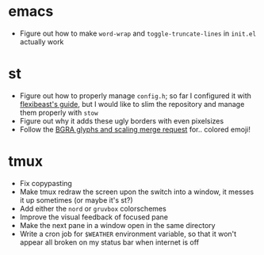 # emacs
- Figure out how to make `word-wrap` and `toggle-truncate-lines` in `init.el` actually work

# st
- Figure out how to properly manage `config.h`; so far I configured it with [flexibeast's guide](https://github.com/flexibeast/guides/blob/master/suckless.md#configuring), but I would like to slim the repository and manage them properly with `stow`
- Figure out why it adds these ugly borders with even pixelsizes
- Follow the [BGRA glyphs and scaling merge request](https://gitlab.freedesktop.org/xorg/lib/libxft/-/merge_requests/1) for.. colored emoji!

# tmux
- Fix copypasting
- Make tmux redraw the screen upon the switch into a window, it messes it up sometimes (or maybe it's st?)
- Add either the `nord` or `gruvbox` colorschemes
- Improve the visual feedback of focused pane
- Make the next pane in a window open in the same directory
- Write a cron job for `$WEATHER` environment variable, so that it won't appear all broken on my status bar when internet is off


